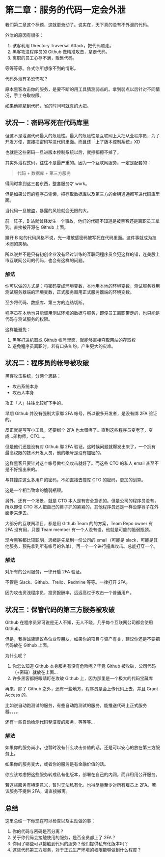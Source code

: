 # 第二章：服务的代码一定会外泄

我们第二章这个标题，这就更耸动了。说实在，天下真的没有不外泄的代码。

外泄的原因有很多：

1. 骇客利用 Directory Traversal Attack，把代码顺走。
2. 黑客攻进程序员的 Github 做精准攻击，拿走代码。
3. 离职的员工心存不满，贩售代码。

等等等等。各式你所想像不到的情形。

代码外泄有多恐怖呢？

原本黑客攻击你的服务，是要不断的用工具猜测弱点的。拿到弱点以后针对不同情况，手工夺取权限。

如果他能拿到代码，省的时间可就真的大把。

## 状况一：密码写死在代码库里

但这不是泄漏代码最大的危险性。最大的危险性是互联网上大把从业程序员，为了开发方便，直接把密码写进代码里面。而且还「上了版本控制系统」XD

也就是这些密码一旦进版本控制系统以后，就擦都擦不掉了。

其实外泄程式码，往往不是最严重的。因为一个互联网服务，一定是配套的：

> 代码 + 数据库 + 第三方服务

得同时拿到这三套东西，整套服务才 work。

但是如果公司的程序员偷懒，把存取数据库以及第三方的金钥通通都写进代码库里面。

当代码一旦被盗，暴露的风险就会无限的大。

前一阵子，B 站就曾经发生一个事故，他们的代码不知道是被黑客还是离职员工拿到。直接被开源在 Github 上面。

撇开 B 站的代码风格不说，光一堆敏感密码被写死在代码里面。这件事就成为技术圈的笑柄。

所以说并不是只有初创企业没有经过训练的互联网程序员会犯这样的错，连美股上市互联网公司的代码，也会有这样的问题。

### 解法

你可以做的方式是：将密码变成环境变数，本地用本地的环境变数，测试服务器用测试服务器端的环境变数，正式服务器用正式服务器端的环境变数。

至少将代码、数据库、第三方的连结切断。

程序员在本地也只能调用测试环境的数据与服务，即便员工离职带走的，也只能是代码与测试服务的权限。

这样能避免：

1) 黑客打进机器或 Github 帐号里面，就能够直接夺取网站的存取权
2) 避免程序员离职时，若有口头纠纷，产生更大的灾难。

## 状况二：程序员的帐号被攻破

黑客攻击系统，分两个思路：

* 攻击系统本身
* 攻击人本身

攻击「人」往往比较好下手的。

早期 Github 并没有强制大家绑 2FA 帐号，所以很多开发者，是没有绑 2FA 验证的。

反正就是写写小工具，还要绑个 2FA 也太蛋疼了。直到这些程序员变老了，变成...架构师，CTO...。

但是他们还是没有对 Github 绑 2FA 验证。这时候问题就爆发出来了，一个拥有最高权限的技术开发人员，他的帐号是没有加密的。

这样黑客只要针对这个帐号做社交攻击就好了。而这些 CTO 的私人 email 甚至不是不好搜出来的。

与其撞库这么多用户的密码，不如直接去撞库 CTO 的密码，更加的划算。

这是一个相当致命的脆弱瓶颈。

另外，还有一个场景，就是 CTO 本人是有安全意识的。但是公司的程序员没有，所以即便 CTO 本人把自己的裤子抓的紧紧的，其他程序员还是一样没穿裤子在外面走来走去。

大部分的互联网项目，都是用 Github Team 的的方案，Team Repo owner 有 2FA 没有用，只要 Team member 有一个人没有设，他就是可能的脆弱瓶颈。

现今黑客都比较聪明，思绪是先拿到一份公司的 email（可能是 slack，可能是其他服务，预先拿到所有帐号的名单），再一个一个进行撞库攻击。总能打穿一个。

### 解法

对所有的公司服务，一律开启 2FA 验证。

不管是 Slack、Github、Trello、Redmine 等等。一律打开 2FA。

因为攻击资浅程序员，投资报酬率，远远高过于攻击一个普通用户。

## 状况三：保管代码的第三方服务被攻破

Github 在程序员界可说是无人不知，无人不晓。几乎每个互联网公司都会使用 Github。

但是，我得诚挚建议各位业界朋友，如果你的项目与资产有关，建议你还是不要把代码放在 Github 上面。

为什么呢？

1) 你怎么知道 Github 本身服务有没有危险呢？毕竟 Github 被攻破，公司代码（+密码）就放在上面...
2) 许多黑客都把眼睛盯在攻破 Github 上，因为那里是一个极大的代码宝藏库

再来，除了 Github 之外，还有一些地方，程序员是会上传代码上去，并且 Grant Access 的。

比如说自动跑测试的服务，有些自动跑测试的服务，能推送代码上正式服务器。。。。

还有一些自动检测代码整洁度的服务，等等等...

### 解法

如果你的服务尚小，也暂时没有什么攻击价值的话，还是可以安心的放在第三方服务上。

如果你的服务变大，或者你的服务是有金融价值的话。

你应该考虑把这些服务转成私有化版本，部署在自己的内网，而非租用公开服务。

若这些服务有特定意义，暂时无法私有化。也得尽量至少对所有雇员上 2FA。若该服务不提供 2FA，请直接搬离。

## 总结

这里总结一下你现在可以检查以及主动做的事：

1. 你的代码与密码是否分离？
2. 关于你代码会接触使用的服务，是否全员都上了 2FA？
3. 你用了哪些可以接触到代码的服务？他们提供私有化版本吗？
4. 这些代码第三方服务，对于正式生产环境的权限能够做到什么程度？
